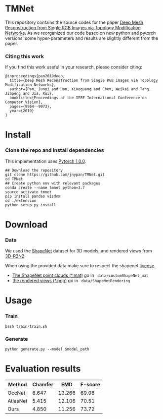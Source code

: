 # TMNet
This repository contains the source codes for the paper 
[Deep Mesh Reconstruction from Single RGB Images via Topology Modification Networks](https://arxiv.org/abs/1909.00321).
As we reorganized our code based on new python and pytorch versions, some hyper-parameters and results are slightly different from the paper.

### Citing this work

If you find this work useful in your research, please consider citing:

```
@inproceedings{pan2019deep,
  title={Deep Mesh Reconstruction from Single RGB Images via Topology Modification Networks},
  author={Pan, Junyi and Han, Xiaoguang and Chen, Weikai and Tang, Jiapeng and Jia, Kui},
  booktitle={Proceedings of the IEEE International Conference on Computer Vision},
  pages={9964--9973},
  year={2019}
}
```
# Install

### Clone the repo and install dependencies

This implementation uses [Pytorch 1.0.0](http://pytorch.org/). 

```shell
## Download the repository
git clone https://github.com/jnypan/TMNet.git
cd TMNet
## Create python env with relevant packages
conda create --name tmnet python=3.7
source activate tmnet
pip install pandas visdom
cd ./extension
python setup.py install
```

# Download

### Data 

We used the [ShapeNet](https://www.shapenet.org/) dataset for 3D models, and rendered views from [3D-R2N2](https://github.com/chrischoy/3D-R2N2):

When using the provided data make sure to respect the shapenet [license](https://shapenet.org/terms).

* [The ShapeNet point clouds (*.mat)](https://drive.google.com/file/d/1Z0d8W4PJnWIoCqt1jM4ziSFd1tgBUHa6/view?usp=sharing) go in ``` data/customShapeNet_mat```
* [the rendered views (*.png)](https://drive.google.com/file/d/1eu2-Qm6T9AhjDkKP6IY-G__ti1N37VBr/view?usp=sharing) go in ``` data/ShapeNetRendering```

# Usage

### Train
```
bash train/train.sh
```

### Generate
```
python generate.py --model $model_path
```

# Evaluation results

| Method | Chamfer |EMD |F-score|
| ---------- | --------------------- | --------------------- | --------------------- |
| OccNet     | 6.647               | 13.266  |69.08|
| AtlasNet | 5.415 | 12.106 |70.51|
| Ours     | 4.850 |11.256|73.72|

